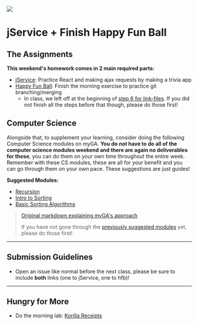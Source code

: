 ![](/ga_cog.png) 

# jService + Finish Happy Fun Ball 

## The Assignments 

**This weekend's homework comes in 2 main required parts:**

- [jService](https://git.generalassemb.ly/Software-Engineering-Immersive-Remote/SEIR-Moss/tree/master/unit_3/w07d05/student_labs/afternoon): Practice React and making ajax requests by making a trivia app
- [Happy Fun Ball](https://git.generalassemb.ly/Software-Engineering-Immersive-Remote/SEIR-Moss/tree/master/unit_3/w07d05/morning_exercise): Finish the morning exercise to practice git branching/merging 
  - In class, we left off at the beginning of [step 6 for link-files](https://git.generalassemb.ly/Software-Engineering-Immersive-Remote/SEIR-Moss/tree/master/unit_3/w07d05/morning_exercise#part-6---merge-dev-branch-into-master). If you did not finish all the steps before that though, please do those first!
  
## Computer Science

Alongside that, to supplement your learning, consider doing the following Computer Science modules on myGA. **You do *not* have to do all of the computer science modules weekend and there are again no deliverables for these**, you can do them on your own time throughout the entire week. Remember with these CS modules, these are all for your benefit and you can go through them on your own pace. These suggestions are just guides!

**Suggested Modules:**

- [Recursion](https://my.generalassemb.ly/activities/773)
- [Intro to Sorting](https://my.generalassemb.ly/activities/818)
- [Basic Sorting Algorithms](https://my.generalassemb.ly/activities/778)

> [Original markdown explaining myGA's approach](https://git.generalassemb.ly/Software-Engineering-Immersive-Remote/SEIR-Moss/blob/master/unit_2/w04d05/homework/intro-to-cs.md)
>
> If you have not gone through the [previously suggested modules](https://git.generalassemb.ly/Software-Engineering-Immersive-Remote/SEIR-Moss/blob/master/unit_2/w04d05/homework/README.md#second-section-computer-science-intro) yet, please do those first! 

--- 

## Submission Guidelines 

- Open an issue like normal before the next class, please be sure to include **both** links (one to jService, one to hfb)!

---

## Hungry for More 

- Do the morning lab: [Korilla Receipts](https://git.generalassemb.ly/Software-Engineering-Immersive-Remote/SEIR-Moss/tree/master/unit_3/w07d05/student_labs/morning)
